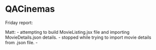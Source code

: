 # QACinemas
Friday report:

Matt: - attempting to build MovieListing.jsx file and importing MovieDetails.json details.
      - stopped while trying to import movie details from .json file.
      - 